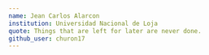 ```yaml
---
name: Jean Carlos Alarcon
institution: Universidad Nacional de Loja
quote: Things that are left for later are never done.
github_user: churon17
---
```

